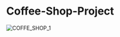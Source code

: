 # Coffee-Shop-Project

![COFFE_SHOP_1](https://github.com/user-attachments/assets/f1d2f889-76ad-4293-b10c-e8fe02219eb4)
